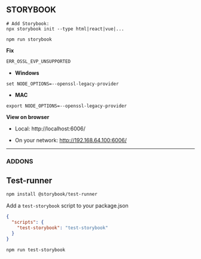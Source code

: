 ## STORYBOOK

```shell
# Add Storybook:
npx storybook init --type html|react|vue|...
```

```shell
npm run storybook
```

**Fix** 

```bash
ERR_OSSL_EVP_UNSUPPORTED
```

+ **Windows**

`set NODE_OPTIONS=--openssl-legacy-provider`

+ **MAC**

`export NODE_OPTIONS=--openssl-legacy-provider`



**View on browser**

+ Local:  http://localhost:6006/ 

+ On your network:  http://192.168.64.100:6006/ 

---



### ADDONS

## Test-runner

```bash
npm install @storybook/test-runner
```

Add a `test-storybook` script to your package.json

```json
{
  "scripts": {
    "test-storybook": "test-storybook"
  }
}
```

```bash
npm run test-storybook
```


